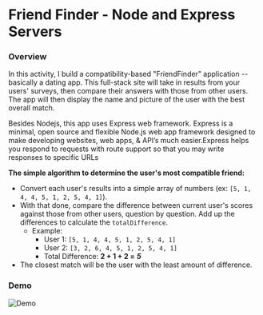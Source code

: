 # Friend Finder - Node and Express Servers

### Overview

In this activity, I build a compatibility-based "FriendFinder" application -- basically a dating app. This full-stack site will take in results from your users' surveys, then compare their answers with those from other users. The app will then display the name and picture of the user with the best overall match. 

Besides Nodejs, this app uses Express web framework. Express is a minimal, open source and flexible Node.js web app framework designed to make developing websites, web apps, & API’s much easier.Express helps you respond to requests with route support so that you may write responses to specific URLs

**The simple algorithm to determine the user's most compatible friend:**

   * Convert each user's results into a simple array of numbers (ex: `[5, 1, 4, 4, 5, 1, 2, 5, 4, 1]`).
   * With that done, compare the difference between current user's scores against those from other users, question by question. Add up the differences to calculate the `totalDifference`.
     * Example: 
       * User 1: `[5, 1, 4, 4, 5, 1, 2, 5, 4, 1]`
       * User 2: `[3, 2, 6, 4, 5, 1, 2, 5, 4, 1]`
       * Total Difference: **2 + 1 + 2 =** **_5_**
   * The closest match will be the user with the least amount of difference.

### Demo
![Demo](https://vuduong191.github.io/FriendFinder/images/demo.gif)